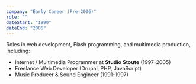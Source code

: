 ```yaml
---
company: "Early Career (Pre-2006)"
role: ""
dateStart: "1990"
dateEnd: "2006"
---
```

Roles in web development, Flash programming, and multimedia production, including:
- Internet / Multimedia Programmer at **Studio Stoute** (1997-2005)
- Freelance Web Developer (Drupal, PHP, JavaScript)
- Music Producer & Sound Engineer (1991-1997)
